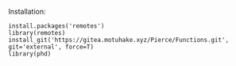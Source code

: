 Installation:

    install.packages('remotes')
    library(remotes)
    install_git('https://gitea.motuhake.xyz/Pierce/Functions.git', git='external', force=T)
    library(phd)

